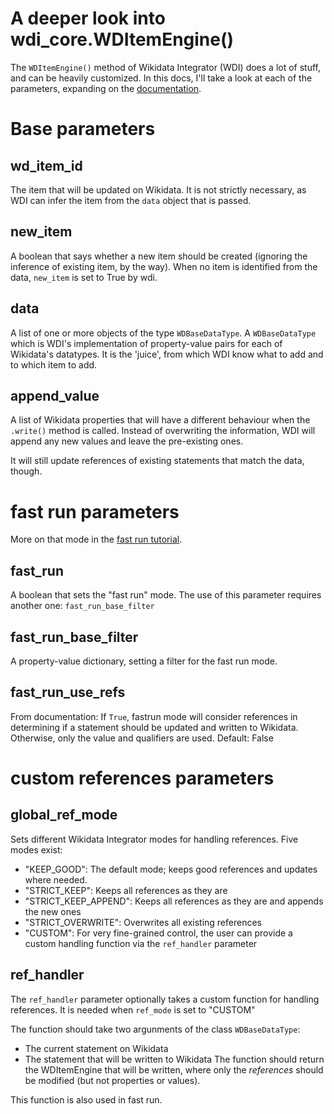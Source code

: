 # A deeper look into wdi_core.WDItemEngine()

The `WDItemEngine()` method of Wikidata Integrator (WDI) does a lot of stuff, and can be heavily customized.
In this docs, I'll take a look at each of the parameters, expanding on the [documentation](https://github.com/SuLab/WikidataIntegrator/blob/main/wikidataintegrator/wdi_core.py).

# Base parameters 

## wd_item_id

The item that will be updated on Wikidata. It is not strictly necessary, as WDI can infer the item from the `data` object that is passed. 

## new_item

A boolean that says whether a new item should be created (ignoring the inference of existing item, by the way).
When no item is identified from the data, `new_item` is set to True by wdi. 

## data

A list of one or more objects of the type `WDBaseDataType`. A `WDBaseDataType` which is WDI's implementation of property-value pairs for each of Wikidata's datatypes.
It is the 'juice', from which WDI know what to add and to which item to add. 

## append_value

A list of Wikidata properties that will have a different behaviour when the `.write()` method is called.
Instead of overwriting the information, WDI will append any new values and leave the pre-existing ones. 

It will still update references of existing statements that match the data, though.

# fast run parameters

More on that mode in the [fast run tutorial](./advanced_fast_run.md). 

## fast_run

A boolean that sets the "fast run" mode.
The use of this parameter requires another one: `fast_run_base_filter`

## fast_run_base_filter

A property-value dictionary, setting a filter for the fast run mode.

## fast_run_use_refs
From documentation:
If `True`, fastrun mode will consider references in determining if a statement should
be updated and written to Wikidata. Otherwise, only the value and qualifiers are used. Default: False

# custom references parameters

## global_ref_mode

Sets different Wikidata Integrator modes for handling references. Five modes exist:

- "KEEP_GOOD": The default mode; keeps good references and updates where needed.
- "STRICT_KEEP": Keeps all references as they are
- "STRICT_KEEP_APPEND": Keeps all references as they are and appends the new ones
- "STRICT_OVERWRITE": Overwrites all existing references
- "CUSTOM": For very fine-grained control, the user can provide a custom handling function via the `ref_handler` parameter

## ref_handler

The `ref_handler` parameter optionally takes a custom function for handling references. 
It is needed when `ref_mode` is set to "CUSTOM"

The function should take two argunments of the class `WDBaseDataType`:
  - The current statement on Wikidata
  - The statement that will be written to Wikidata
The function should return the WDItemEngine that will be written, where only the _references_ should be modified (but not properties or values).

This function is also used in fast run. 


